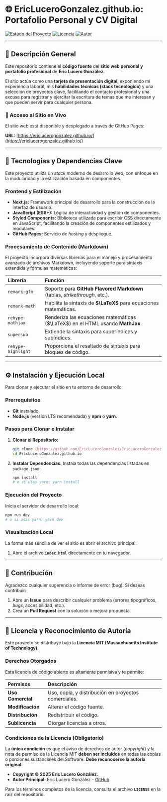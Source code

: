 # 🌐 EricLuceroGonzalez.github.io: Portafolio Personal y CV Digital

[![Estado del Proyecto](https://img.shields.io/badge/Estado-Producci%C3%B3n%20y%20Mantenimiento-brightgreen)](https://ericlucerogonzalez.github.io/)
[![Licencia](https://img.shields.io/badge/Licencia-MIT-blue)](LICENSE)
[![Autor](https://img.shields.io/badge/Autor-Eric%20Lucero%20Gonz%C3%A1lez-informational)](https://github.com/EricLuceroGonzalez)

---

## 🌟 Descripción General

Este repositorio contiene el **código fuente** del **sitio web personal y portafolio profesional** de **Eric Lucero González**.

El sitio actúa como una **tarjeta de presentación digital**, exponiendo mi experiencia laboral, mis **habilidades técnicas (stack tecnológico)** y una selección de proyectos clave, facilitando el contacto profesional y una excusa para registrar y ejercitar la escritura de temas que me interesan y que pueden servir para cualquier persona.

### 🔗 Acceso al Sitio en Vivo

El sitio web está disponible y desplegado a través de GitHub Pages:

**URL:** [https://ericlucerogonzalez.github.io/](https://ericlucerogonzalez.github.io/)

---

## 🚀 Tecnologías y Dependencias Clave

Este proyecto utiliza un *stack* moderno de desarrollo web, con enfoque en la modularidad y la estilización basada en componentes.

### Frontend y Estilización
* **Next.js:** Framework principal de desarrollo para la construcción de la interfaz de usuario.
* **JavaScript (ES6+):** Lógica de interactividad y gestión de componentes.
* **Styled Components:** Biblioteca utilizada para escribir CSS directamente en JavaScript, facilitando la creación de componentes estilizados y modulares.
* **GitHub Pages:** Servicio de *hosting* y despliegue. 

### Procesamiento de Contenido (Markdown)
El proyecto incorpora diversas librerías para el manejo y procesamiento avanzado de archivos Markdown, incluyendo soporte para sintaxis extendida y fórmulas matemáticas:

| Librería | Función |
| :--- | :--- |
| `remark-gfm` | Soporte para **GitHub Flavored Markdown** (tablas, *strikethrough*, etc.). |
| `remark-math` | Habilita la sintaxis de **$\LaTeX$** para ecuaciones matemáticas. |
| `rehype-mathjax` | Renderiza las ecuaciones matemáticas ($\LaTeX$) en el HTML usando **MathJax**. |
| `supersub` | Extiende la sintaxis para superíndices y subíndices. |
| `rehype-highlight` | Proporciona el resaltado de sintaxis para bloques de código. |

---

## ⚙️ Instalación y Ejecución Local

Para clonar y ejecutar el sitio en tu entorno de desarrollo:

### Prerrequisitos

* **Git** instalado.
* **Node.js** (versión LTS recomendada) y **npm** o **yarn**.

### Pasos para Clonar e Instalar

1.  **Clonar el Repositorio:**
    ```bash
    git clone [https://github.com/EricLuceroGonzalez/EricLuceroGonzalez.github.io.git](https://github.com/EricLuceroGonzalez/EricLuceroGonzalez.github.io.git)
    cd EricLuceroGonzalez.github.io
    ```

2.  **Instalar Dependencias:**
    Instala todas las dependencias listadas en `package.json`:
    ```bash
    npm install
    # o si usas yarn: yarn install
    ```

### Ejecución del Proyecto

Inicia el servidor de desarrollo local:
```bash
npm run dev
# o si usas yarn: yarn dev
```

### Visualización Local

La forma más sencilla de ver el sitio es abrir el archivo principal:

1.  Abre el archivo **`index.html`** directamente en tu navegador.

---

## 🤝 Contribución

Agradezco cualquier sugerencia o informe de error (bug). Si deseas contribuir:

1.  Abre un **Issue** para describir cualquier problema (errores tipográficos, *bugs*, accesibilidad, etc.).
2.  Crea un **Pull Request** con la solución o mejora propuesta.

---

## 📄 Licencia y Reconocimiento de Autoría

Este proyecto se distribuye bajo la **Licencia MIT (Massachusetts Institute of Technology)**.

### Derechos Otorgados

Esta licencia de código abierto es altamente permisiva y te permite:

| Permisos | Descripción |
| :--- | :--- |
| **Uso Comercial** | Uso, copia, y distribución en proyectos comerciales. |
| **Modificación** | Alterar el código fuente. |
| **Distribución** | Redistribuir el código. |
| **Sublicencia** | Otorgar licencias a otros. |

### Condiciones de la Licencia (Obligatorio)

La **única condición** es que el aviso de derechos de autor (*copyright*) y la nota de permiso de la Licencia MIT **deben ser incluidos** en todas las copias o porciones sustanciales del Software. **Debe reconocerse la autoría original.**

* **Copyright © 2025 Eric Lucero González.**
* **Autor Principal:** Eric Lucero González - [GitHub](https://github.com/EricLuceroGonzalez)

Para los términos completos de la licencia, consulta el archivo **`LICENSE`** en la raíz del repositorio.